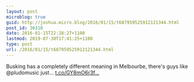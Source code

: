 ```yaml
---
layout: post
microblog: true
guid: http://joshua.micro.blog/2016/01/15/t687959525912121344.html
post_id: 36318
date: 2016-01-15T22:28:27+1100
lastmod: 2019-07-30T17:41:25+1100
type: post
url: /2016/01/15/t687959525912121344.html
---
```

Busking has a completely different meaning in Melbourbe, there's guys like @pludomusic just… [t.co/GY8mO6r3f...](https://t.co/GY8mO6r3fo)
